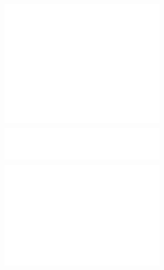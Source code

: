 ![Metrics](/github-metrics.svg)

![Achivements](/metrics.plugin.achievements.svg)

![FullYear](metrics.plugin.isocalendar.fullyear.svg)
